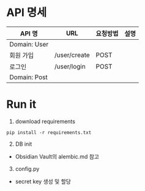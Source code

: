 # API 명세
| API 명| URL| 요청방법| 설명 |
|---|---|---|---|
|Domain: User|
|회원 가입|/user/create|POST||
|로그인|/user/login|POST||
|Domain: Post|


# Run it

1. download requirements
```
pip install -r requirements.txt
```

2. DB init

- Obsidian Vault의 alembic.md 참고

3. config.py

- secret key 생성 및 할당


